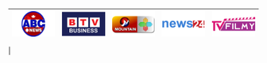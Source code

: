 | ![](https://raw.githubusercontent.com/RevGear/logo/master/Countries/NP/ABCNews.png)| ![](https://raw.githubusercontent.com/RevGear/logo/master/Countries/NP/BTVBusiness.png)| ![](https://raw.githubusercontent.com/RevGear/logo/master/Countries/NP/MountainTV.png)| ![](https://raw.githubusercontent.com/RevGear/logo/master/Countries/NP/News24.png)| ![](https://raw.githubusercontent.com/RevGear/logo/master/Countries/NP/TVFilmy.png)| 
|:---:|:---:|:---:|:---:|:---:| 
 | 
